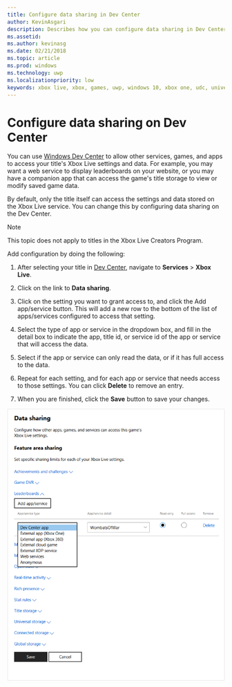 ```yaml
---
title: Configure data sharing in Dev Center
author: KevinAsgari
description: Describes how you can configure data sharing in Dev Center to allow other apps, games, and services to access the Xbox Live settings.
ms.assetid:
ms.author: kevinasg
ms.date: 02/21/2018
ms.topic: article
ms.prod: windows
ms.technology: uwp
ms.localizationpriority: low
keywords: xbox live, xbox, games, uwp, windows 10, xbox one, udc, universal developer center
---
```


# Configure data sharing on Dev Center

You can use [Windows Dev Center](https://developer.microsoft.com/dashboard/windows/overview) to allow other services, games, and apps to access your title's Xbox Live settings and data. For example, you may want a web service to display leaderboards on your website, or you may have a companion app that can access the game's title storage to view or modify saved game data.

By default, only the title itself can access the settings and data stored on the Xbox Live service. You can change this by configuring data sharing on the Dev Center.

> [!NOTE]
> This topic does not apply to titles in the Xbox Live Creators Program.

Add configuration by doing the following:

1. After selecting your title in [Dev Center](https://developer.microsoft.com/dashboard/windows/overview), navigate to **Services** > **Xbox Live**.

2. Click on the link to **Data sharing**.

3. Click on the setting you want to grant access to, and click the Add app/service button. This will add a new row to the bottom of the list of apps/services configured to access that setting.

4. Select the type of app or service in the dropdown box, and fill in the detail box to indicate the app, title id, or service id of the app or service that will access the data.

5. Select if the app or service can only read the data, or if it has full access to the data.

6. Repeat for each setting, and for each app or service that needs access to those settings. You can click **Delete** to remove an entry.

7. When you are finished, click the **Save** button to save your changes.

![Data sharing add app or service screen](../../images/dev-center/data-sharing-2.png)
